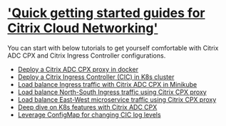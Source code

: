 # <u>'Quick getting started guides for Citrix Cloud Networking'</u>

You can start with below tutorials to get yourself comfortable with Citrix ADC CPX and Citrix Ingress Controller configurations.
* [Deploy a Citrix ADC CPX proxy in docker](https://github.com/citrix/cloud-native-getting-started/blob/master/quick-start-guides/cpx-in-docker.md)
* [Deploy a Citrix Ingress Controller (CIC) in K8s cluster](https://github.com/citrix/cloud-native-getting-started/blob/master/quick-start-guides/cic-in-k8s.md)
* [Load balance Ingress traffic with Citrix ADC CPX in Minikube](https://github.com/citrix/cloud-native-getting-started/blob/master/quick-start-guides/cpx-in-minikube.md)
* [Load balance North-South Ingress traffic using Citrix CPX proxy](https://github.com/citrix/cloud-native-getting-started/blob/master/quick-start-guides/North-South-cpx-ingress-proxy.md)
* [Load balance East-West microservice traffic using Citrix CPX proxy](https://github.com/citrix/cloud-native-getting-started/blob/master/quick-start-guides/East-West-cpx-ingress-proxy.md)
* [Deep dive on K8s features with Citrix ADC CPX](https://github.com/citrix/cloud-native-getting-started/blob/master/quick-start-guides/k8s-features-deepdive-using-cpx.md)
* [Leverage ConfigMap for changing CIC log levels]()